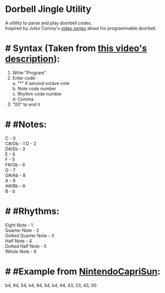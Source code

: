 # Dorbell Jingle Utility  
A utitlity to parse and play doorbell codes.  
Inspired by Jules Conroy's [video series](https://www.youtube.com/playlist?list=PLZZXmq_kEtcTfNE7gfDtoUbKca77TVszU) about his programmable doorbell.  
  
# # Syntax (Taken from [this video's description](https://youtu.be/RXWSx0mg1TA)):  
1. Write "Program"  
2. Enter code:  
   a. "*" if second octave note  
   b. Note code number  
   c. Rhythm code number  
   d. Comma  
3. "00" to end it  
  
# # #Notes:  
  C - 0  
  C#/Db - 1 
  D - 2  
  D#/Eb - 3  
  E - 4  
  F - 5  
  F#/Gb - 6  
  G - 7  
  G#/Ab - 8  
  A - 9  
  A#/Bb - A  
  B - b  
  
# # #Rhythms:  
  Eight Note - 1  
  Quarter Note - 2  
  Dotted Quarter Note - 3  
  Half Note - 4  
  Dotted Half Note - 5  
  Whole Note - 6  

# # #Example from [NintendoCapriSun](https://www.youtube.com/channel/UCKrFXqpQj3gM98LF22Yq8Kg):  
b4, 94, 54, b4, 94, 54, b4, 94, 43, 23, 43, 00
